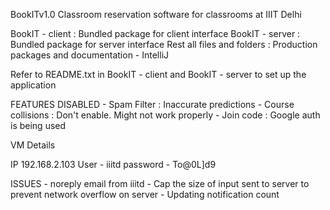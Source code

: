 BookITv1.0
Classroom reservation software for classrooms at IIIT Delhi

BookIT - client : Bundled package for client interface
BookIT - server : Bundled package for server interface
Rest all files and folders : Production packages and documentation - IntelliJ

Refer to README.txt in BookIT - client and BookIT - server to set up the application

FEATURES DISABLED
	- Spam Filter 		: Inaccurate predictions
	- Course collisions	: Don't enable. Might not work properly
	- Join code 		: Google auth is being used

VM Details

IP 192.168.2.103
User - iiitd
password - To@0L]d9

ISSUES
	- noreply email from iiitd
	- Cap the size of input sent to server to prevent network overflow on server
	- Updating notification count
	